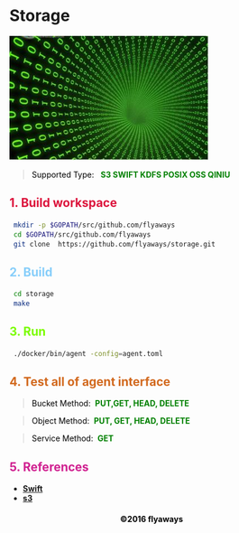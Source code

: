 # Storage

![Alt text](anonymous.jpg)


><font color="Black">Supported Type: </font>&nbsp;
 __<font color="Green">
 	S3
	SWIFT
	KDFS
	POSIX
	OSS
        QINIU
    </font>__

## __<font color="Crimson">1. Build workspace</font>__

```sh
 mkdir -p $GOPATH/src/github.com/flyaways
 cd $GOPATH/src/github.com/flyaways
 git clone  https://github.com/flyaways/storage.git
```

## __<font color="LightSkyBlue">2. Build</font>__

```sh
 cd storage
 make
```

## __<font color="LawnGreen">3. Run</font>__

```sh
 ./docker/bin/agent -config=agent.toml
```

## __<font color="Chocolate">4. Test all of agent interface</font>__

><font color="Black">Bucket Method:</font>&nbsp;
 __<font color="Green">PUT,GET, HEAD, DELETE</font>__

><font color="Black">Object Method:</font>&nbsp;
 __<font color="Green">PUT, GET, HEAD, DELETE</font>__

><font color="Black">Service Method:</font>&nbsp;
 __<font color="Green">GET</font>__


## __<font color="VioletRed">5. References</font>__

* [__Swift__](http://developer.openstack.org/api-ref/object-storage/)
* [__s3__](http://docs.s3.com/docs/master/)

<font color="Black"><h4 align = "center">©2016 flyaways</h4></font>

